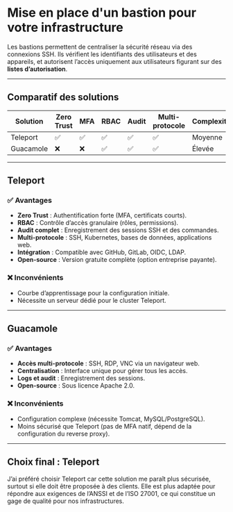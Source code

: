 # Mise en place d'un bastion pour votre infrastructure

Les bastions permettent de centraliser la sécurité réseau via des connexions SSH. Ils vérifient les identifiants des utilisateurs et des appareils, et autorisent l’accès uniquement aux utilisateurs figurant sur des **listes d’autorisation**.

---

## Comparatif des solutions

| Solution    | Zero Trust | MFA  | RBAC | Audit | Multi-protocole | Complexité |
|-------------|------------|------|------|-------|-----------------|------------|
| Teleport    | ✅         | ✅   | ✅   | ✅    | ✅              | Moyenne    |
| Guacamole   | ❌         | ❌   | ✅   | ✅    | ✅              | Élevée     |

---

## **Teleport**

### ✅ Avantages
- **Zero Trust** : Authentification forte (MFA, certificats courts).
- **RBAC** : Contrôle d’accès granulaire (rôles, permissions).
- **Audit complet** : Enregistrement des sessions SSH et des commandes.
- **Multi-protocole** : SSH, Kubernetes, bases de données, applications web.
- **Intégration** : Compatible avec GitHub, GitLab, OIDC, LDAP.
- **Open-source** : Version gratuite complète (option entreprise payante).

### ❌ Inconvénients
- Courbe d’apprentissage pour la configuration initiale.
- Nécessite un serveur dédié pour le cluster Teleport.

---

## **Guacamole**

### ✅ Avantages
- **Accès multi-protocole** : SSH, RDP, VNC via un navigateur web.
- **Centralisation** : Interface unique pour gérer tous les accès.
- **Logs et audit** : Enregistrement des sessions.
- **Open-source** : Sous licence Apache 2.0.

### ❌ Inconvénients
- Configuration complexe (nécessite Tomcat, MySQL/PostgreSQL).
- Moins sécurisé que Teleport (pas de MFA natif, dépend de la configuration du reverse proxy).

---

## **Choix final : Teleport**
J’ai préféré choisir Teleport car cette solution me paraît plus sécurisée, surtout si elle doit être proposée à des clients. Elle est plus adaptée pour répondre aux exigences de l’ANSSI et de l’ISO 27001, ce qui constitue un gage de qualité pour nos infrastructures.
